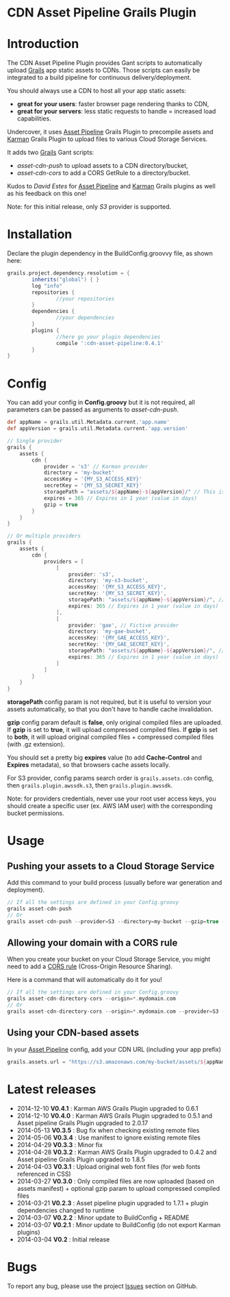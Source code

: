 
CDN Asset Pipeline Grails Plugin
===============================

# Introduction

The CDN Asset Pipeline Plugin provides Gant scripts to automatically upload [Grails](http://grails.org) app static assets to CDNs.
Those scripts can easily be integrated to a build pipeline for continuous delivery/deployment.

You should always use a CDN to host all your app static assets:

- **great for your users**: faster browser page rendering thanks to CDN,
- **great for your servers**: less static requests to handle = increased load capabilities.

Undercover, it uses [Asset Pipeline](http://grails.org/plugin/asset-pipeline) Grails Plugin to precompile assets and [Karman](http://grails.org/plugin/karman) Grails Plugin to upload files to various Cloud Storage Services.

It adds two [Grails](http://grails.org) Gant scripts:

- *asset-cdn-push* to upload assets to a CDN directory/bucket,
- *asset-cdn-cors* to add a CORS GetRule to a directory/bucket.

Kudos to *David Estes* for [Asset Pipeline](http://grails.org/plugin/asset-pipeline) and [Karman](http://grails.org/plugin/karman) Grails plugins as well as his feedback on this one!

Note: for this initial release, only *S3* provider is supported.

# Installation

Declare the plugin dependency in the BuildConfig.groovvy file, as shown here:

```groovy
grails.project.dependency.resolution = {
		inherits("global") { }
		log "info"
		repositories {
                //your repositories
        }
        dependencies {
                //your dependencies
        }
		plugins {
				//here go your plugin dependencies
				compile ':cdn-asset-pipeline:0.4.1'
		}
}
```


# Config

You can add your config in **Config.groovy** but it is not required, all parameters can be passed as arguments to *asset-cdn-push*.

```groovy
def appName = grails.util.Metadata.current.'app.name'
def appVersion = grails.util.Metadata.current.'app.version'

// Single provider
grails {
    assets {
        cdn {
            provider = 's3' // Karman provider
            directory = 'my-bucket'
            accessKey = '{MY_S3_ACCESS_KEY}'
            secretKey = '{MY_S3_SECRET_KEY}'
            storagePath = "assets/${appName}-${appVersion}/" // This is just a prefix example
            expires = 365 // Expires in 1 year (value in days)
            gzip = true
        }
    }
}

// Or multiple providers
grails {
    assets {
        cdn {
            providers = [
                [
                    provider: 's3',
                    directory: 'my-s3-bucket',
                    accessKey: '{MY_S3_ACCESS_KEY}',
                    secretKey: '{MY_S3_SECRET_KEY}',
                    storagePath: "assets/${appName}-${appVersion}/", // This is just a prefix example
                    expires: 365 // Expires in 1 year (value in days)
                ],
                [
                    provider: 'gae', // Fictive provider
                    directory: 'my-gae-bucket',
                    accessKey: '{MY_GAE_ACCESS_KEY}',
                    secretKey: '{MY_GAE_SECRET_KEY}',
                    storagePath: "assets/${appName}-${appVersion}/", // This is just a prefix example
                    expires: 365 // Expires in 1 year (value in days)
                ]
            ]
        }
    }
}
```

**storagePath** config param is not required, but it is useful to version your assets automatically, so that you don't have to handle cache invalidation.

**gzip** config param default is **false**, only original compiled files are uploaded.
If **gzip** is set to **true**, it will upload compressed compiled files.
If **gzip** is set to **both**, it will upload original compiled files + compressed compiled files (with .gz extension).

You should set a pretty big **expires** value (to add **Cache-Control** and **Expires** metadata), so that browsers cache assets locally.

For S3 provider, config params search order is `grails.assets.cdn` config, then `grails.plugin.awssdk.s3`, then `grails.plugin.awssdk`.

Note: for providers credentials, never use your root user access keys, you should create a specific user (ex. AWS IAM user) with the corresponding bucket permissions.


# Usage

## Pushing your assets to a Cloud Storage Service

Add this command to your build process (usually before war generation and deployment).

```groovy
// If all the settings are defined in your Config.groovy
grails asset-cdn-push
// Or
grails asset-cdn-push --provider=S3 --directory=my-bucket --gzip=true --storage-path=some-prefix --expires=365 --region=eu-west-1 --access-key=$MY_S3_ACCESS_KEY --secret-key=$MY_S3_SECRET_KEY
```

## Allowing your domain with a CORS rule

When you create your bucket on your Cloud Storage Service, you might need to add a [CORS rule](http://docs.aws.amazon.com/AmazonS3/latest/dev/cors.html) (Cross-Origin Resource Sharing).

Here is a command that will automatically do it for you!

```groovy
// If all the settings are defined in your Config.groovy
grails asset-cdn-directory-cors --origin=*.mydomain.com
// Or
grails asset-cdn-directory-cors --origin=*.mydomain.com --provider=S3 --directory=my-bucket --region=eu-west-1 --access-key=$MY_S3_ACCESS_KEY --secret-key=$MY_S3_SECRET_KEY
```

## Using your CDN-based assets

In your [Asset Pipeline](http://grails.org/plugin/asset-pipeline) config, add your CDN URL (including your app prefix)

```groovy
grails.assets.url = "https://s3.amazonaws.com/my-bucket/assets/${appName}-${appVersion}"
```

# Latest releases

* 2014-12-10 **V0.4.1** : Karman AWS Grails Plugin upgraded to 0.6.1
* 2014-12-10 **V0.4.0** : Karman AWS Grails Plugin upgraded to 0.5.1 and Asset pipeline Grails Plugin upgraded to 2.0.17
* 2014-05-13 **V0.3.5** : Bug fix when checking existing remote files
* 2014-05-06 **V0.3.4** : Use manifest to ignore existing remote files
* 2014-04-29 **V0.3.3** : Minor fix
* 2014-04-28 **V0.3.2** : Karman AWS Grails Plugin upgraded to 0.4.2 and Asset pipeline Grails Plugin upgraded to 1.8.5
* 2014-04-03 **V0.3.1** : Upload original web font files (for web fonts referenced in CSS)
* 2014-03-27 **V0.3.0** : Only compiled files are now uploaded (based on assets manifest) + optional gzip param to upload compressed compiled files
* 2014-03-21 **V0.2.3** : Asset pipeline plugin upgraded to 1.7.1 + plugin dependencies changed to runtime
* 2014-03-07 **V0.2.2** : Minor update to BuildConfig + README
* 2014-03-07 **V0.2.1** : Minor update to BuildConfig (do not export Karman plugins)
* 2014-03-04 **V0.2** : Initial release

# Bugs

To report any bug, please use the project [Issues](http://github.com/agorapulse/grails-cdn-asset-pipeline/issues) section on GitHub.